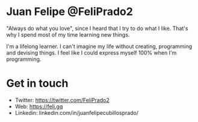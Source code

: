 # Juan Felipe @FeliPrado2

"Always do what you love", since I heard that I try to do what I like. That's why I spend most of my time learning new things.

I'm a lifelong learner. I can't imagine my life without creating, programming and devising things. I feel like I could express myself 100% when I'm programming.

# Get in touch

* Twitter: https://twitter.com/FeliPrado2
* Web: https://feli.gq
* Linkedin: linkedin.com/in/juanfelipecubillosprado/
